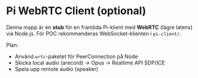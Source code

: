 # Pi WebRTC Client (optional)
Denna mapp är en **stub** för en framtida Pi-klient med **WebRTC** (lägre latens) via Node.js.
För POC rekommenderas WebSocket-klienten i `pi-client/`.

Plan:
- Använd `wrtc`-paketet för PeerConnection på Node
- Skicka local audio (arecord) → Opus → Realtime API SDP/ICE
- Spela upp remote audio (speaker)
